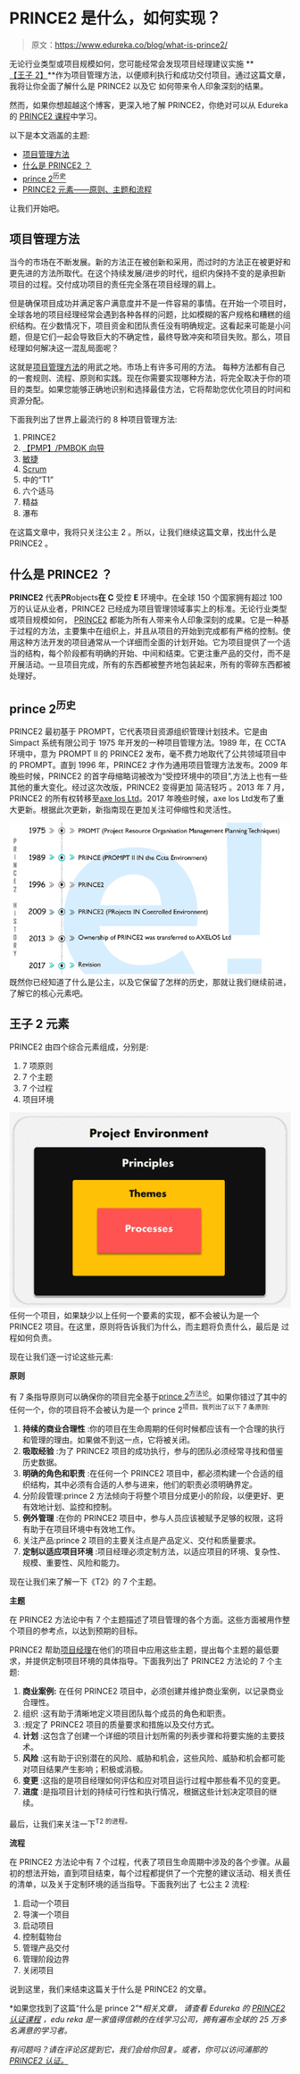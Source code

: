 # PRINCE2 是什么，如何实现？

> 原文：<https://www.edureka.co/blog/what-is-prince2/>

无论行业类型或项目规模如何，您可能经常会发现项目经理建议实施 **[【王子 2】](https://www.edureka.co/prince2-certification-training)**作为项目管理方法，以便顺利执行和成功交付项目。通过这篇文章，我将让你全面了解什么是 PRINCE2 以及它 如何带来令人印象深刻的结果。

然而，如果你想超越这个博客，更深入地了解 PRINCE2，你绝对可以从 Edureka 的 [PRINCE2 课程](https://www.edureka.co/prince2-foundation-and-practitioner-certification-training)中学习。

以下是本文涵盖的主题:

*   [项目管理方法](#pmmethodologies)
*   [什么是 PRINCE2 ？](#whatisprince2)
*   [prince 2<sup>历史</sup>](#history)
*   [PRINCE2 元素——原则、主题和流程](#elements)

让我们开始吧。

## **项目管理方法**

当今的市场在不断发展。新的方法正在被创新和采用，而过时的方法正在被更好和更先进的方法所取代。在这个持续发展/进步的时代，组织内保持不变的是承担新项目的过程。交付成功项目的责任完全落在项目经理的肩上。

但是确保项目成功并满足客户满意度并不是一件容易的事情。在开始一个项目时，全球各地的项目经理经常会遇到各种各样的问题，比如模糊的客户规格和糟糕的组织结构。在少数情况下，项目资金和团队责任没有明确规定。这看起来可能是小问题，但是它们一起会导致巨大的不确定性，最终导致冲突和项目失败。那么，项目经理如何解决这一混乱局面呢？

这就是[项目管理方法](https://www.edureka.co/blog/project-management/)的用武之地。市场上有许多可用的方法。 每种方法都有自己的一套规则、流程、原则和实践。现在你需要实现哪种方法，将完全取决于你的项目的类型。如果您能够正确地识别和选择最佳方法，它将帮助您优化项目的时间和资源分配。

下面我列出了世界上最流行的 8 种项目管理方法:

1.  PRINCE2
2.  [【PMP】/PMBOK 向导](https://www.edureka.co/blog/pmp-exam-all-you-need-to-know/)
3.  [敏捷](https://www.edureka.co/blog/agile-project-management/)
4.  [Scrum](https://www.edureka.co/blog/agile-scrum-tutorial/)
5.  中的“T1”
6.  六个适马
7.  精益
8.  瀑布

在这篇文章中，我将只关注公主 2 。所以，让我们继续这篇文章，找出什么是 PRINCE2 。

## **什么是 PRINCE2** **？**

**PRINCE2** 代表**PR**objects**在 C** 受控 **E** 环境中。在全球 150 个国家拥有超过 100 万的认证从业者，PRINCE2 已经成为项目管理领域事实上的标准。无论行业类型或项目规模如何， [PRINCE2](https://www.edureka.co/blog/how-to-get-prince2-certified/) 都能为所有人带来令人印象深刻的成果。它是一种基于过程的方法，主要集中在组织上，并且从项目的开始到完成都有严格的控制。使用这种方法开发的项目通常从一个详细而全面的计划开始。它为项目提供了一个适当的结构，每个阶段都有明确的开始、中间和结束。它更注重产品的交付，而不是开展活动。一旦项目完成，所有的东西都被整齐地包装起来，所有的零碎东西都被处理好。

## **prince 2<sup>历史</sup>**

PRINCE2 最初基于 PROMPT，它代表项目资源组织管理计划技术。它是由 Simpact 系统有限公司于 1975 年开发的一种项目管理方法。1989 年，在 CCTA 环境中，意为 PROMPT II 的 PRINCE2 发布，毫不费力地取代了公共领域项目中的 PROMPT。直到 1996 年，PRINCE2 才作为通用项目管理方法发布。2009 年晚些时候，PRINCE2 的首字母缩略词被改为“受控环境中的项目”,方法上也有一些其他的重大变化。经过这次改版，PRINCE2 变得更加 简洁轻巧 。2013 年 7 月，PRINCE2 的所有权转移至[axe los Ltd](https://www.axelos.com/)。2017 年晚些时候，axe los Ltd发布了重大更新。根据此次更新，新指南现在更加关注可伸缩性和灵活性。

![history of Prince2 - What is PRINCE2® - Edureka ](img/dd9dd3e41b7f1304eccc60514598b8fd.png)既然你已经知道了什么是公主，以及它保留了怎样的历史，那就让我们继续前进，了解它的核心元素吧。

## **王子 2 元素**

PRINCE2 由四个综合元素组成，分别是:

1.  7 项原则
2.  7 个主题
3.  7 个过程
4.  项目环境

![prince2 elements - What is PRINCE2® - Edureka](img/d32b4e35952319ad1d34a7af5ded8045.png)任何一个项目，如果缺少以上任何一个要素的实现，都不会被认为是一个 PRINCE2 项目。在这里，原则将告诉我们为什么，而主题将负责什么，最后是 过程如何负责。

现在让我们逐一讨论这些元素:

**原则**

有 7 条指导原则可以确保你的项目完全基于[prince 2<sup>方法论</sup>](https://www.edureka.co/blog/interview-questions/prince2-interview-questions/)。如果你错过了其中的任何一个，你的项目将不会被认为是一个 prince 2<sup>项目。我列出了以下 7 条原则:</sup>

1.  **持续的商业合理性** :你的项目在生命周期的任何时候都应该有一个合理的执行和管理的理由。如果做不到这一点，它将被关闭。
2.  **吸取经验** :为了 PRINCE2 项目的成功执行，参与的团队必须经常寻找和借鉴历史数据。
3.  **明确的角色和职责** :在任何一个 PRINCE2 项目中，都必须构建一个合适的组织结构，其中必须有合适的人参与进来，他们的职责必须明确界定。
4.  分阶段管理:prince 2 方法倾向于将整个项目分成更小的阶段，以便更好、更有效地计划、监控和控制。
5.  **例外管理** :在你的 PRINCE2 项目中，参与人员应该被赋予足够的权限，这将有助于在项目环境中有效地工作。
6.  关注产品:prince 2 项目的主要关注点是产品定义、交付和质量要求。
7.  **定制以适应项目环境** :项目经理必须定制方法，以适应项目的环境、复杂性、规模、重要性、风险和能力。

现在让我们来了解一下《T2》的 7 个主题。

**主题**

在 PRINCE2 方法论中有 7 个主题描述了项目管理的各个方面。这些方面被用作整个项目的参考点，以达到预期的目标。

PRINCE2 帮助[项目经理](https://www.edureka.co/blog/interview-questions/top-30-project-management-interview-questions-2016/)在他们的项目中应用这些主题，提出每个主题的最低要求，并提供定制项目环境的具体指导。下面我列出了 PRINCE2 方法论的 7 个主题:

1.  **商业案例:** 在任何 PRINCE2 项目中，必须创建并维护商业案例，以记录商业合理性。
2.  组织 :这有助于清晰地定义项目团队每个成员的角色和职责。
3.  :规定了 PRINCE2 项目的质量要求和措施以及交付方式。
4.  **计划** :这包含了创建一个详细的项目计划所需的列表步骤和将要实施的主要技术。
5.  **风险** :这有助于识别潜在的风险、威胁和机会，这些风险、威胁和机会都可能对项目结果产生影响；积极或消极。
6.  **变更** :这指的是项目经理如何评估和应对项目运行过程中那些看不见的变更。
7.  **进度** :是指项目计划的持续可行性和执行情况，根据这些计划决定项目的继续。

最后，让我们来关注一下<sup>T2 的进程。</sup>

**流程**

在 PRINCE2 方法论中有 7 个过程，代表了项目生命周期中涉及的各个步骤。从最初的想法开始，直到项目结束，每个过程都提供了一个完整的建议活动、相关责任的清单，以及关于定制环境的适当指导。下面我列出了 七公主 2 流程:

1.  启动一个项目
2.  导演一个项目
3.  启动项目
4.  控制载物台
5.  管理产品交付
6.  管理阶段边界
7.  关闭项目

说到这里，我们来结束这篇关于什么是 PRINCE2 的文章。

*如果您找到了这篇“什么是 prince 2”**相关文章，* *请查看 Edureka 的 [PRINCE2 认证课程](https://www.edureka.co/prince2-foundation-and-practitioner-certification-training)* *，edu reka 是一家值得信赖的在线学习公司，拥有遍布全球的 25 万多名满意的学习者。*

*有问题吗？请在评论区提到它，我们会给你回复。或者，你可以访问浦那的 [PRINCE2 认证。](https://www.edureka.co/prince2-foundation-and-practitioner-certification-training-pune)*